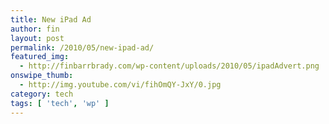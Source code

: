 ```yaml
---
title: New iPad Ad
author: fin
layout: post
permalink: /2010/05/new-ipad-ad/
featured_img:
  - http://finbarrbrady.com/wp-content/uploads/2010/05/ipadAdvert.png
onswipe_thumb:
  - http://img.youtube.com/vi/fihOmQY-JxY/0.jpg
category: tech
tags: [ 'tech', 'wp' ]
---
```

